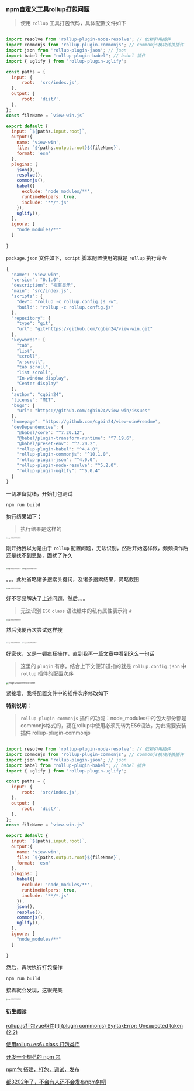 ### npm自定义工具rollup打包问题

> 使用 `rollup` 工具打包代码，具体配置文件如下

```js

import resolve from 'rollup-plugin-node-resolve'; // 依赖引用插件
import commonjs from 'rollup-plugin-commonjs'; // commonjs模块转换插件
import json from 'rollup-plugin-json'; // json
import babel from "rollup-plugin-babel"; // babel 插件
import { uglify } from 'rollup-plugin-uglify';

const paths = {
  input: {
      root:  'src/index.js',
  },
  output: {
      root:  'dist/',
  },
};
const fileName = `view-win.js`

export default {
  input: `${paths.input.root}`,
  output:{
    name: 'view-win',
    file: `${paths.output.root}${fileName}`,
    format: 'esm'
  },
  plugins: [
    json(),
    resolve(),
    commonjs(),
    babel({
      exclude: 'node_modules/**',
      runtimeHelpers: true,
      include: '**/*.js'
    }),
    uglify(),
  ],
  ignore: [
    "node_modules/**"
  ]
  
}
```

`package.json` 文件如下，`script` 脚本配置使用的就是 `rollup` 执行命令

```js
{
  "name": "view-win",
  "version": "0.1.0",
  "description": "视窗显示",
  "main": "src/index.js",
  "scripts": {
    "dev": "rollup -c rollup.config.js -w",
    "build": "rollup -c rollup.config.js"
  },
  "repository": {
    "type": "git",
    "url": "git+https://github.com/cgbin24/view-win.git"
  },
  "keywords": [
    "tab",
    "list",
    "scroll",
    "x-scroll",
    "tab scroll",
    "list scroll",
    "In-window display",
    "Center display"
  ],
  "author": "cgbin24",
  "license": "MIT",
  "bugs": {
    "url": "https://github.com/cgbin24/view-win/issues"
  },
  "homepage": "https://github.com/cgbin24/view-win#readme",
  "devDependencies": {
    "@babel/core": "^7.20.12",
    "@babel/plugin-transform-runtime": "^7.19.6",
    "@babel/preset-env": "^7.20.2",
    "rollup-plugin-babel": "^4.4.0",
    "rollup-plugin-commonjs": "^10.1.0",
    "rollup-plugin-json": "^4.0.0",
    "rollup-plugin-node-resolve": "^5.2.0",
    "rollup-plugin-uglify": "^6.0.4"
  }
}

```

一切准备就绪，开始打包测试

```shell
npm run build
```

执行结果如下：

> 执行结果是这样的

<img src="/Users/cgbin24/Library/Application Support/typora-user-images/image-20230219111405966.png" alt="image-20230219111405966" style="zoom:20%;" />

刚开始我以为是由于 `rollup` 配置问题，无法识别，然后开始这样做，频频操作后还是找不到思路，困扰了许久

<img src="/Users/cgbin24/Library/Application Support/typora-user-images/image-20230219110330777.png" alt="image-20230219110330777" style="zoom:20%;" />

<img src="/Users/cgbin24/Library/Application Support/typora-user-images/image-20230219112752568.png" alt="image-20230219112752568" style="zoom:20%;" />

。。。此处省略诸多搜索关键词，及诸多搜索结果，简略截图

<img src="/Users/cgbin24/Library/Application Support/typora-user-images/image-20230219112350984.png" alt="image-20230219112350984" style="zoom:20%;" />

好不容易解决了上述问题，然后。。。

> 无法识别 `ES6` `class` 语法糖中的私有属性表示符 `#` 

<img src="/Users/cgbin24/Library/Application Support/typora-user-images/image-20230219105901709.png" alt="image-20230219105901709" style="zoom:20%;" />

然后我便再次尝试这样搜

<img src="/Users/cgbin24/Library/Application Support/typora-user-images/image-20230219111050872.png" alt="image-20230219111050872" style="zoom:20%;" />

<img src="/Users/cgbin24/Library/Application Support/typora-user-images/image-20230219113203149.png" alt="image-20230219113203149" style="zoom:20%;" />

好家伙，又是一顿疯狂操作，直到我再一篇文章中看到这么一句话

> 这里的 `plugin` 有序，结合上下文便知道指的就是 `rollup.config.json` 中 `rollup` 插件的配置次序

<img src="/Users/cgbin24/Library/Application Support/typora-user-images/image-20230219113340991.png" alt="image-20230219113340991" style="zoom:40%;" />

紧接着，我将配置文件中的插件次序修改如下

**特别说明：**

> `rollup-plugin-commonjs` 插件的功能：node_modules中的包大部分都是commonjs格式的，要在rollup中使用必须先转为ES6语法，为此需要安装插件 rollup-plugin-commonjs

```js

import resolve from 'rollup-plugin-node-resolve'; // 依赖引用插件
import commonjs from 'rollup-plugin-commonjs'; // commonjs模块转换插件
import json from 'rollup-plugin-json'; // json
import babel from "rollup-plugin-babel"; // babel 插件
import { uglify } from 'rollup-plugin-uglify';

const paths = {
  input: {
      root:  'src/index.js',
  },
  output: {
      root:  'dist/',
  },
};
const fileName = `view-win.js`

export default {
  input: `${paths.input.root}`,
  output:{
    name: 'view-win',
    file: `${paths.output.root}${fileName}`,
    format: 'esm'
  },
  plugins: [
    babel({
      exclude: 'node_modules/**',
      runtimeHelpers: true,
      include: '**/*.js'
    }),
    json(),
    resolve(),
    commonjs(),
    uglify(),
  ],
  ignore: [
    "node_modules/**"
  ]
  
}
```

然后，再次执行打包操作

```shell
npm run build
```

接着就会发现，这很完美

<img src="/Users/cgbin24/Library/Application Support/typora-user-images/image-20230219115238564.png" alt="image-20230219115238564" style="zoom:20%;" />



#### 衍生阅读

[rollup.js打包vue组件[!] (plugin commonjs) SyntaxError: Unexpected token (2:2)](https://blog.csdn.net/kalrase/article/details/110186870)

[使用rollup+es6+class 打包类库](https://www.ngui.cc/el/2226356.html)

[开发一个规范的 npm 包](https://juejin.cn/post/6945376222863949831)

[npm包 搭建，打包，调试，发布](https://juejin.cn/post/6871591252417216520)

[都3202年了，不会有人还不会发布npm包吧](https://juejin.cn/post/7172240485778456606)
